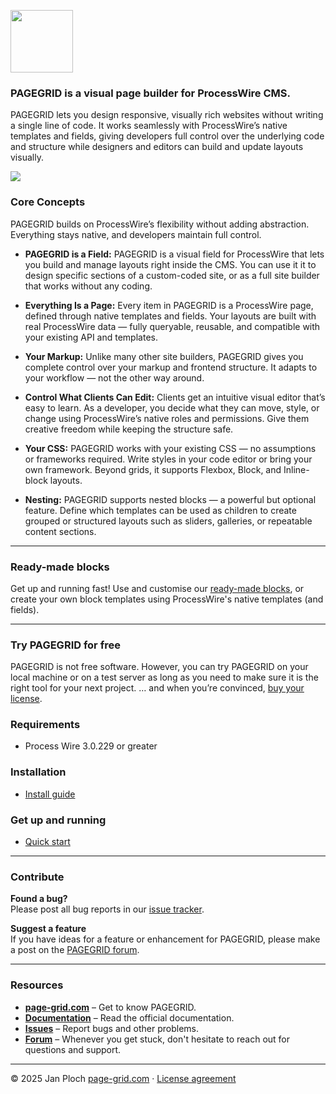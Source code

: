 <!-- [<img src="https://pg.uber.space/github-assets/pagegrid-logo.png" width="300" />](https://page-grid.com) -->

[<img src="https://pg.uber.space/github-assets/pagegrid-logo-icon.png" width="100"/>](https://page-grid.com)

### PAGEGRID is a visual page builder for ProcessWire CMS.

PAGEGRID lets you design responsive, visually rich websites without writing a single line of code. It works seamlessly with ProcessWire’s native templates and fields, giving developers full control over the underlying code and structure while designers and editors can build and update layouts visually. 

<img src="https://pg.uber.space/github-assets/pagegrid-screen-new.jpg" />


### Core Concepts

PAGEGRID builds on ProcessWire’s flexibility without adding abstraction.
Everything stays native, and developers maintain full control. 

* **PAGEGRID is a Field:**
  PAGEGRID is a visual field for ProcessWire that lets you build and manage layouts right inside the CMS. You can use it it to design specific sections of a custom-coded site, or as a full site builder that works without any coding. 

* **Everything Is a Page:**
  Every item in PAGEGRID is a ProcessWire page, defined through native templates and fields.
  Your layouts are built with real ProcessWire data — fully queryable, reusable, and compatible with your existing API and templates.

* **Your Markup:**
  Unlike many other site builders, PAGEGRID gives you complete control over your markup and frontend structure. It adapts to your workflow — not the other way around.

* **Control What Clients Can Edit:**
  Clients get an intuitive visual editor that’s easy to learn.
  As a developer, you decide what they can move, style, or change using ProcessWire’s native roles and permissions.
  Give them creative freedom while keeping the structure safe.

* **Your CSS:**
  PAGEGRID works with your existing CSS — no assumptions or frameworks required.
  Write styles in your code editor or bring your own framework.
  Beyond grids, it supports Flexbox, Block, and Inline-block layouts.

* **Nesting:**
  PAGEGRID supports nested blocks — a powerful but optional feature.
  Define which templates can be used as children to create grouped or structured layouts such as sliders, galleries, or repeatable content sections.

---

### Ready-made blocks

Get up and running fast! Use and customise our [ready-made blocks](https://github.com/jploch/PageGridBlocks/), or create your own block templates using ProcessWire's native templates (and fields).

---

### Try PAGEGRID for free  

PAGEGRID is not free software. However, you can try PAGEGRID on your local machine or on a test server as long as you need to make sure it is the right tool for your next project. … and when you’re convinced, [buy your license](https://pagegrid.gumroad.com/l/pagegrid?wanted=true&amp;variant=1%20License&amp;referrer=https://page-grid.com/buy).

### Requirements
- Process Wire 3.0.229 or greater

### Installation
- [Install guide](https://page-grid.com/docs/developer/installation/)

### Get up and running
- [Quick start](https://page-grid.com/docs/developer/start/)
  
---

### Contribute

**Found a bug?**  
Please post all bug reports in our [issue tracker](https://github.com/jploch/FieldtypePageGrid/issues/).

**Suggest a feature**  
If you have ideas for a feature or enhancement for PAGEGRID, please make a post on the [PAGEGRID forum](https://processwire.com/talk/forum/64-pagegrid/).

---

### Resources

- **[page-grid.com](https://page-grid.com)** – Get to know PAGEGRID.
- **[Documentation](https://page-grid.com/docs/)** – Read the official documentation.
- **[Issues](https://github.com/jploch/FieldtypePageGrid/issues/)** – Report bugs and other problems.
- **[Forum](https://processwire.com/talk/forum/64-pagegrid/)** – Whenever you get stuck, don't hesitate to reach out for questions and support.

---

© 2025 Jan Ploch
[page-grid.com](https://page-grid.com) · [License agreement](https://github.com/jploch/FieldtypePageGrid/blob/main/LICENSE.md)
